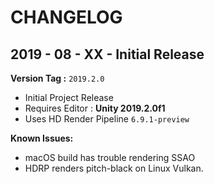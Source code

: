 # CHANGELOG

## 2019 - 08 - XX - Initial Release

**Version Tag :** `2019.2.0`

* Initial Project Release
* Requires Editor : **Unity 2019.2.0f1**
* Uses HD Render Pipeline `6.9.1-preview`

**Known Issues:**

* macOS build has trouble rendering SSAO
* HDRP renders pitch-black on Linux Vulkan.

